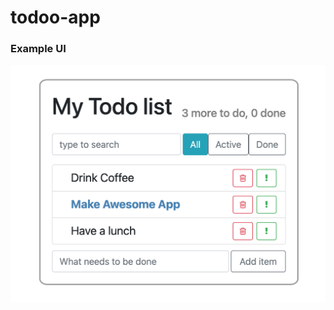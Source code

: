 # todoo-app

### Example UI
![example](https://github.com/AnnaShalashova/todoo/blob/master/example.png)
